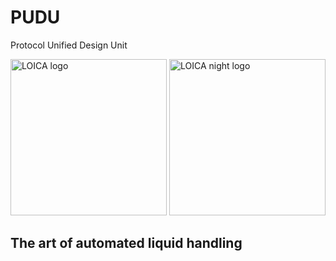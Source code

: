 # PUDU
Protocol Unified Design Unit


<img src="https://github.com/RudgeLab/PUDU/blob/main/images/PUDU_Monet.jpeg#gh-light-mode-only" alt="LOICA logo" width="250"/>
<img src="https://github.com/RudgeLab/PUDU/blob/main/images/PUDU_Ukiyo_e.jpeg#gh-dark-mode-only" alt="LOICA night logo" width="250"/>

## The art of automated liquid handling
